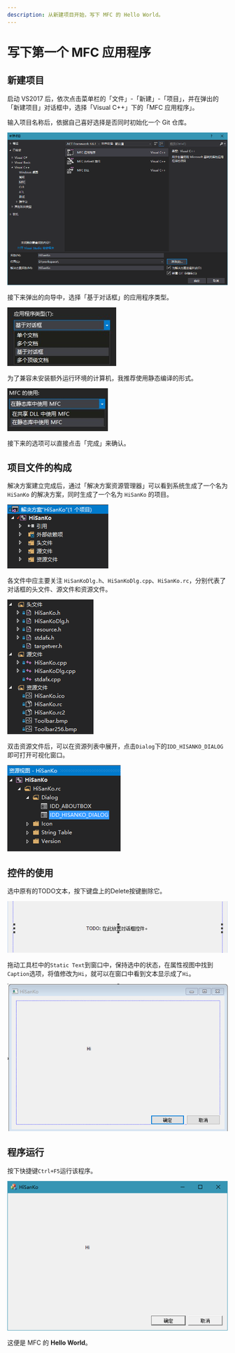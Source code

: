 ```yaml
---
description: 从新建项目开始，写下 MFC 的 Hello World。
---
```


# 写下第一个 MFC 应用程序

## 新建项目

启动 VS2017 后，依次点击菜单栏的「文件」-「新建」-「项目」，并在弹出的「新建项目」对话框中，选择「Visual C++」下的「MFC 应用程序」。

输入项目名称后，依据自己喜好选择是否同时初始化一个 Git 仓库。

![](.gitbook/assets/image%20%2816%29.png)

接下来弹出的向导中，选择「基于对话框」的应用程序类型。

![](.gitbook/assets/4.jpg)

为了兼容未安装额外运行环境的计算机，我推荐使用静态编译的形式。

![](.gitbook/assets/5.jpg)

接下来的选项可以直接点击「完成」来确认。

## 项目文件的构成

解决方案建立完成后，通过「解决方案资源管理器」可以看到系统生成了一个名为 `HiSanKo` 的解决方案，同时生成了一个名为 `HiSanKo` 的项目。

![](.gitbook/assets/image%20%288%29.png)

各文件中应主要关注 `HiSanKoDlg.h`、`HiSanKoDlg.cpp`、`HiSanKo.rc`，分别代表了对话框的头文件、源文件和资源文件。

![](.gitbook/assets/image%20%2817%29.png)

双击资源文件后，可以在资源列表中展开，点击`Dialog`下的`IDD_HISANKO_DIALOG`即可打开可视化窗口。

![](.gitbook/assets/image%20%281%29.png)

## 控件的使用

选中原有的TODO文本，按下键盘上的Delete按键删除它。

![](.gitbook/assets/image%20%284%29.png)

拖动工具栏中的`Static Text`到窗口中，保持选中的状态，在属性视图中找到`Caption`选项，将值修改为`Hi`，就可以在窗口中看到文本显示成了`Hi`。

![](.gitbook/assets/image%20%2813%29.png)

## 程序运行

按下快捷键`Ctrl+F5`运行该程序。

![](.gitbook/assets/image%20%2814%29.png)

这便是 MFC 的 **Hello World**。

